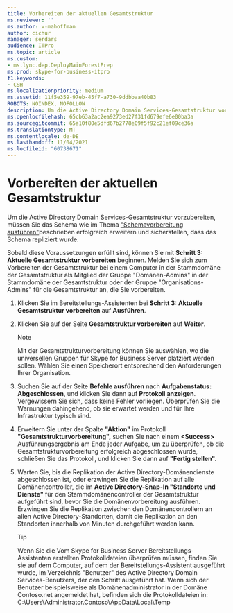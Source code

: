 ```yaml
---
title: Vorbereiten der aktuellen Gesamtstruktur
ms.reviewer: ''
ms.author: v-mahoffman
author: cichur
manager: serdars
audience: ITPro
ms.topic: article
ms.custom:
- ms.lync.dep.DeployMainForestPrep
ms.prod: skype-for-business-itpro
f1.keywords:
- CSH
ms.localizationpriority: medium
ms.assetid: 11f5e359-97eb-45f7-a730-9ddbbaa40b83
ROBOTS: NOINDEX, NOFOLLOW
description: Um die Active Directory Domain Services-Gesamtstruktur vorzubereiten, müssen Sie das Schema wie im Thema "Schemavorbereitung ausführen" beschrieben erfolgreich erweitern und sicherstellen, dass das Schema repliziert wurde.
ms.openlocfilehash: 65cb63a2ac2ea9273ed27f31fd679efe6e00ba3a
ms.sourcegitcommit: 65a10f80e5dfd67b2778e09f5f92c21ef09ce36a
ms.translationtype: MT
ms.contentlocale: de-DE
ms.lasthandoff: 11/04/2021
ms.locfileid: "60738671"
---
```

# <a name="prepare-current-forest"></a>Vorbereiten der aktuellen Gesamtstruktur

Um die Active Directory Domain Services-Gesamtstruktur vorzubereiten, müssen Sie das Schema wie im Thema ["Schemavorbereitung ausführen"](/previous-versions/office/lync-server-2013/lync-server-2013-preparing-the-active-directory-schema)beschrieben erfolgreich erweitern und sicherstellen, dass das Schema repliziert wurde.

Sobald diese Voraussetzungen erfüllt sind, können Sie mit **Schritt 3: Aktuelle Gesamtstruktur vorbereiten** beginnen. Melden Sie sich zum Vorbereiten der Gesamtstruktur bei einem Computer in der Stammdomäne der Gesamtstruktur als Mitglied der Gruppe "Domänen-Admins" in der Stammdomäne der Gesamtstruktur oder der Gruppe "Organisations-Admins" für die Gesamtstruktur an, die Sie vorbereiten.

1. Klicken Sie im Bereitstellungs-Assistenten bei **Schritt 3: Aktuelle Gesamtstruktur vorbereiten** auf **Ausführen**.

2. Klicken Sie auf der Seite **Gesamtstruktur vorbereiten** auf **Weiter**.

    > [!NOTE]
    > Mit der Gesamtstrukturvorbereitung können Sie auswählen, wo die universellen Gruppen für Skype for Business Server platziert werden sollen. Wählen Sie einen Speicherort entsprechend den Anforderungen Ihrer Organisation.

3. Suchen Sie auf der Seite **Befehle ausführen** nach **Aufgabenstatus: Abgeschlossen**, und klicken Sie dann auf **Protokoll anzeigen**. Vergewissern Sie sich, dass keine Fehler vorliegen. Überprüfen Sie die Warnungen dahingehend, ob sie erwartet werden und für Ihre Infrastruktur typisch sind.

4. Erweitern Sie unter der Spalte **"Aktion"** im Protokoll **"Gesamtstrukturvorbereitung",** suchen Sie nach einem **\<Success\>** Ausführungsergebnis am Ende jeder Aufgabe, um zu überprüfen, ob die Gesamtstrukturvorbereitung erfolgreich abgeschlossen wurde, schließen Sie das Protokoll, und klicken Sie dann auf **"Fertig stellen".**

5. Warten Sie, bis die Replikation der Active Directory-Domänendienste abgeschlossen ist, oder erzwingen Sie die Replikation auf alle Domänencontroller, die im **Active Directory-Snap-In "Standorte und Dienste"** für den Stammdomänencontroller der Gesamtstruktur aufgeführt sind, bevor Sie die Domänenvorbereitung ausführen. Erzwingen Sie die Replikation zwischen den Domänencontrollern an allen Active Directory-Standorten, damit die Replikation an den Standorten innerhalb von Minuten durchgeführt werden kann.

    > [!TIP]
    > Wenn Sie die Vom Skype for Business Server Bereitstellungs-Assistenten erstellten Protokolldateien überprüfen müssen, finden Sie sie auf dem Computer, auf dem der Bereitstellungs-Assistent ausgeführt wurde, im Verzeichnis "Benutzer" des Active Directory Domain Services-Benutzers, der den Schritt ausgeführt hat. Wenn sich der Benutzer beispielsweise als Domänenadministrator in der Domäne Contoso.net angemeldet hat, befinden sich die Protokolldateien in: C:\Users\Administrator.Contoso\AppData\Local\Temp